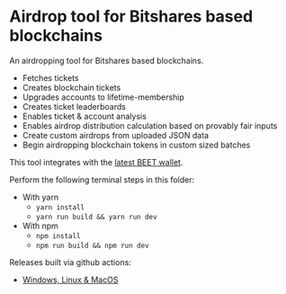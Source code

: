 # Airdrop tool for Bitshares based blockchains

An airdropping tool for Bitshares based blockchains.

* Fetches tickets
* Creates blockchain tickets
* Upgrades accounts to lifetime-membership
* Creates ticket leaderboards
* Enables ticket & account analysis
* Enables airdrop distribution calculation based on provably fair inputs
* Create custom airdrops from uploaded JSON data
* Begin airdropping blockchain tokens in custom sized batches

This tool integrates with the [latest BEET wallet](https://github.com/bitshares/beet/releases).

Perform the following terminal steps in this folder:

* With yarn
  * `yarn install`
  * `yarn run build && yarn run dev`
* With npm
  * `npm install`
  * `npm run build && npm run dev`

Releases built via github actions:

* [Windows, Linux & MacOS](https://github.com/BTS-CM/airdrop_tool/releases)